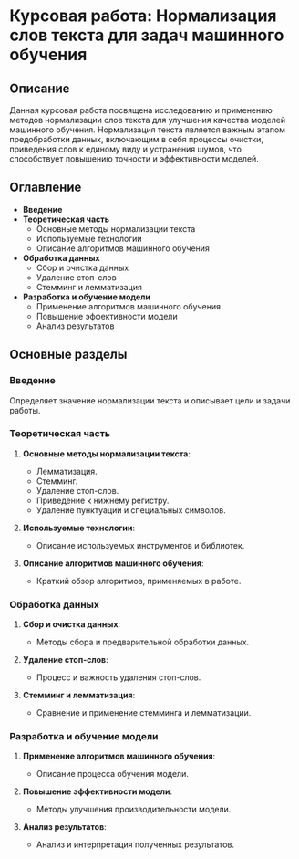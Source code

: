 # Курсовая работа: Нормализация слов текста для задач машинного обучения

## Описание

Данная курсовая работа посвящена исследованию и применению методов нормализации слов текста для улучшения качества моделей машинного обучения. Нормализация текста является важным этапом предобработки данных, включающим в себя процессы очистки, приведения слов к единому виду и устранения шумов, что способствует повышению точности и эффективности моделей.

## Оглавление

- **Введение**
- **Теоретическая часть**
  - Основные методы нормализации текста
  - Используемые технологии
  - Описание алгоритмов машинного обучения
- **Обработка данных**
  - Сбор и очистка данных
  - Удаление стоп-слов
  - Стемминг и лемматизация
- **Разработка и обучение модели**
  - Применение алгоритмов машинного обучения
  - Повышение эффективности модели
  - Анализ результатов

## Основные разделы

### Введение

Определяет значение нормализации текста и описывает цели и задачи работы.

### Теоретическая часть

1. **Основные методы нормализации текста**:
   - Лемматизация.
   - Стемминг.
   - Удаление стоп-слов.
   - Приведение к нижнему регистру.
   - Удаление пунктуации и специальных символов.
   
2. **Используемые технологии**:
   - Описание используемых инструментов и библиотек.

3. **Описание алгоритмов машинного обучения**:
   - Краткий обзор алгоритмов, применяемых в работе.

### Обработка данных

1. **Сбор и очистка данных**:
   - Методы сбора и предварительной обработки данных.

2. **Удаление стоп-слов**:
   - Процесс и важность удаления стоп-слов.

3. **Стемминг и лемматизация**:
   - Сравнение и применение стемминга и лемматизации.

### Разработка и обучение модели

1. **Применение алгоритмов машинного обучения**:
   - Описание процесса обучения модели.

2. **Повышение эффективности модели**:
   - Методы улучшения производительности модели.

3. **Анализ результатов**:
   - Анализ и интерпретация полученных результатов.

